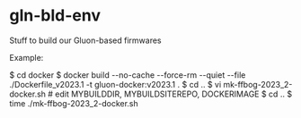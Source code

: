 # gln-bld-env
Stuff to build our Gluon-based firmwares

Example:

$ cd docker
$ docker build --no-cache --force-rm --quiet --file ./Dockerfile_v2023.1 -t gluon-docker:v2023.1 .
$ cd ..
$ vi mk-ffbog-2023_2-docker.sh # edit MYBUILDDIR, MYBUILDSITEREPO, DOCKERIMAGE
$ cd ..
$ time ./mk-ffbog-2023_2-docker.sh
